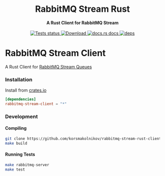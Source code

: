<h1 align="center">RabbitMQ Stream Rust</h1>

<div align="center">
 <strong>
   A Rust Client for RabbitMQ Stream
 </strong>
</div>

<br />

<div align="center">

  <a href="https://github.com/korsmakolnikov/rabbitmq-stream-rust-client/actions?query=workflow%3ATests">
    <img src="https://github.com/korsmakolnikov/rabbitmq-stream-rust-client/workflows/Tests/badge.svg"
    alt="Tests status" />
  </a>
  
  <a href="https://crates.io/crates/rabbitmq-stream-client">
    <img src="https://img.shields.io/crates/d/rabbitmq-stream-client.svg?style=flat-square"
      alt="Download" />
  </a>
  <a href="https://docs.rs/rabbitmq-stream-client">
    <img src="https://img.shields.io/badge/docs-latest-blue.svg?style=flat-square"
      alt="docs.rs docs" />
  </a>

   <a href="https://deps.rs/repo/github/korsmakolnikov/rabbitmq-stream-rust-client">
    <img src="https://deps.rs/repo/github/korsmakolnikov/rabbitmq-stream-rust-client/status.svg"
      alt="deps" />
  </a>
</div>

# RabbitMQ Stream Client

A Rust Client for [RabbitMQ Stream Queues](https://github.com/rabbitmq/rabbitmq-server/tree/master/deps/rabbitmq_stream)

### Installation

Install from [crates.io](https://crates.io/)

```toml
[dependencies]
rabbitmq-stream-client = "*"
```

### Development

#### Compiling

```bash
git clone https://github.com/korsmakolnikov/rabbitmq-stream-rust-client.git .
make build
```

#### Running Tests

```bash
make rabbitmq-server
make test 
```
